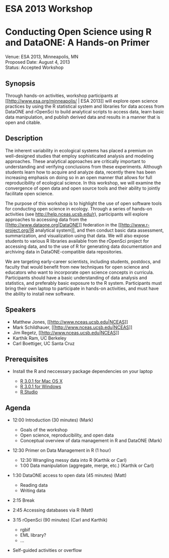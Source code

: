 ESA 2013 Workshop 
=================
Conducting Open Science using R and DataONE: A Hands-on Primer
============================================================== 

Venue: ESA 2013, Minneapolis, MN  
Proposed Date: August 4, 2013  
Status: Accepted Workshop  

Synopsis 
--------

Through hands-on activities, workshop participants at [[http://www.esa.org/minneapolis/ | ESA 2013]] will explore open science practices by using the R statistical system and libraries for data access from DataONE and rOpenSci to build analytical scripts to access data, learn basic data manipulation, and publish derived data and results in a manner that is open and citable.

Description
-----------
The inherent variability in ecological systems has placed a premium on well-designed studies that employ sophisticated analysis and modeling approaches. These analytical approaches are critically important to understanding and verifying conclusions from these experiments.  Although students learn how to acquire and analyze data, recently there has been increasing emphasis on doing so in an open manner that allows for full reproducibility of ecological science.  In this workshop, we will examine the convergence of open data and open source tools and their ability to jointly facilitate open science.

The purpose of this workshop is to highlight the use of open software tools for conducting open science in ecology.  Through a series of hands-on activities (see http://help.nceas.ucsb.edu/r), participants will explore approaches to accessing data from the [[http://www.dataone.org|DataONE]] federation in the [[http://www.r-project.org/|R analytical system]], and then conduct basic data assessment, summarization, and visualization using that data.  We will also expose students to various R libraries available from the rOpenSci project for accessing data, and to the use of R for generating data documentation and archiving data in DataONE-compatible data repositories.

We are targeting early-career scientists, including students, postdocs, and faculty that would benefit from new techniques for open science and educators who want to incorporate open science concepts in curricula. Participants should have a basic understanding of data analysis and statistics, and preferably basic exposure to the R system.  Participants must bring their own laptop to participate in hands-on activities, and must have the ability to install new software. 

Speakers
--------
  * Matthew Jones, [[http://www.nceas.ucsb.edu|NCEAS]]
  * Mark Schildhauer, [[http://www.nceas.ucsb.edu|NCEAS]]
  * Jim Regetz, [[http://www.nceas.ucsb.edu|NCEAS]]
  * Karthik Ram, UC Berkeley
  * Carl Boettiger, UC Santa Cruz

Prerequisites
-------------
- Install the R and neccessary package dependencies on your laptop

  - [R 3.0.1 for Mac OS X][RMac]
  - [R 3.0.1 for Windows][RWin]
  - [R Studio][RStudio]

[RMac]: http://cran.r-project.org/bin/macosx/
[RWin]: http://cran.r-project.org/bin/windows/
[RStudio]: http://www.rstudio.com/ide/download/desktop

Agenda
------

- 12:00 Introduction (30 minutes) (Mark)

  - Goals of the workshop
  - Open science, reproducibility, and open data
  - Conceptual overview of data management in R and DataONE (Mark)

- 12:30 Primer on Data Management in R (1 hour)

  - 12:30 Wrangling messy data into R (Karthik or Carl)
  - 1:00 Data manipulation (aggregate, merge, etc.) (Karthik or Carl)

- 1:30 DataONE access to open data (45 minutes) (Matt)

  - Reading data
  - Writing data

- 2:15 Break

- 2:45 Accessing databases via R (Matt)

- 3:15 rOpenSci (90 minutes) (Carl and Karthik)

  - rgbif
  - EML library?
  - ...

- Self-guided activities or overflow
